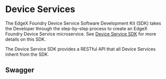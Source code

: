 # Device Services

The EdgeX Foundry Device Service Software Development Kit (SDK) takes the Developer through the step-by-step process to create an EdgeX Foundry Device Service microservice. See [Device Service SDK](../../microservices/device/sdk/Purpose.md) for more details on this SDK.

The Device Service SDK provides a RESTful API that all Device Services inherit from the SDK.

## Swagger

<swagger-ui src="https://raw.githubusercontent.com/edgexfoundry/device-sdk-go/{{edgexversion}}/openapi/device-sdk.yaml"/>
